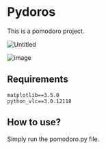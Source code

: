 # Pydoros

This is a pomodoro project.


![Untitled](https://user-images.githubusercontent.com/29931637/149681027-b3cb6d16-a7e0-4701-aa91-955e0af33c77.png)


![image](https://user-images.githubusercontent.com/29931637/149681020-198982be-b28d-4ef2-9602-f046612a9f41.png)

## Requirements

```
matplotlib==3.5.0
python_vlc==3.0.12118
```

## How to use?
Simply run the pomodoro.py file.
